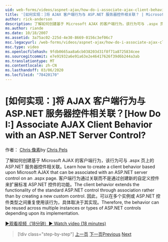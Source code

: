 ```yaml
---
uid: web-forms/videos/aspnet-ajax/how-do-i-associate-ajax-client-behavior-with-an-aspnet-server-control
title: '[如何实现：]将 AJAX 客户端行为与 ASP.NET 服务器控件相关联？ | Microsoft Docs'
author: rick-anderson
description: 了解如何创建基于 Microsoft AJAX 的客户端行为，该行为可与 .aspx 页上的 ASP.NET 服务器控件相关联。 客户端行为 。
ms.author: riande
ms.date: 10/18/2007
ms.assetid: 3a75ac02-225d-4e30-8669-0156c3ef06c7
msc.legacyurl: /web-forms/videos/aspnet-ajax/how-do-i-associate-ajax-client-behavior-with-an-aspnet-server-control
msc.type: video
ms.openlocfilehash: 9fdb0665aa8a6cb038203d31f8f71a8725834cee
ms.sourcegitcommit: e7e91932a6e91a63e2e46417626f39d6b244a3ab
ms.translationtype: MT
ms.contentlocale: zh-CN
ms.lasthandoff: 03/06/2020
ms.locfileid: "78420170"
---
```

# <a name="how-do-i-associate-ajax-client-behavior-with-an-aspnet-server-control"></a><span data-ttu-id="08bbf-105">[如何实现：]将 AJAX 客户端行为与 ASP.NET 服务器控件相关联？</span><span class="sxs-lookup"><span data-stu-id="08bbf-105">[How Do I:] Associate AJAX Client Behavior with an ASP.NET Server Control?</span></span>

<span data-ttu-id="08bbf-106">作者： [Chris 像素](https://twitter.com/chrispels)</span><span class="sxs-lookup"><span data-stu-id="08bbf-106">by [Chris Pels](https://twitter.com/chrispels)</span></span>

<span data-ttu-id="08bbf-107">了解如何创建基于 Microsoft AJAX 的客户端行为，该行为可与 .aspx 页上的 ASP.NET 服务器控件相关联。</span><span class="sxs-lookup"><span data-stu-id="08bbf-107">Learn how to create a client behavior based upon Microsoft AJAX that can be associated with an ASP.NET server control on an .aspx page.</span></span> <span data-ttu-id="08bbf-108">客户端行为通过关联而不是通过创建新的自定义控件来扩展标准 ASP.NET 控件的功能。</span><span class="sxs-lookup"><span data-stu-id="08bbf-108">The client behavior extends the functionality of the standard ASP.NET control through association rather than by creating a new custom control.</span></span> <span data-ttu-id="08bbf-109">因此，可以在多个实例或 ASP.NET 控件类型之间重复使用该行为，具体取决于其实现。</span><span class="sxs-lookup"><span data-stu-id="08bbf-109">Therefore, the behavior can be reused across multiple instances or types of ASP.NET controls depending upon its implementation.</span></span>

[<span data-ttu-id="08bbf-110">&#9654;观看视频（18分钟）</span><span class="sxs-lookup"><span data-stu-id="08bbf-110">&#9654; Watch video (18 minutes)</span></span>](https://channel9.msdn.com/Blogs/ASP-NET-Site-Videos/how-do-i-associate-ajax-client-behavior-with-an-aspnet-server-control)

> [!div class="step-by-step"]
> <span data-ttu-id="08bbf-111">[上一页](how-do-i-build-custom-server-controls-that-work-with-or-without-aspnet-ajax.md)
> [下一页](how-do-i-retrieve-values-from-server-side-ajax-controls.md)</span><span class="sxs-lookup"><span data-stu-id="08bbf-111">[Previous](how-do-i-build-custom-server-controls-that-work-with-or-without-aspnet-ajax.md)
[Next](how-do-i-retrieve-values-from-server-side-ajax-controls.md)</span></span>
